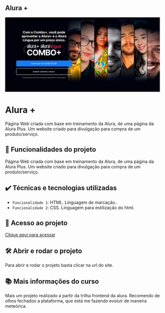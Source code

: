 ## Alura +

![Imagem Alura +](./assets/AluraPlus.png)
  
# Alura +

Página Web criada com base em treinamento da Alura, de uma página da Alura Plus. Um website criado para divulgação para compra de um produto/serviço.

## 🔨 Funcionalidades do projeto

Página Web criada com base em treinamento da Alura, de uma página da Alura Plus. Um website criado para divulgação para compra de um produto/serviço.

## ✔️ Técnicas e tecnologias utilizadas

- `Funcionalidade 1`: HTML. Linguagem de marcação..
- `Funcionalidade 2`: CSS. Linguagem para estilização do html.

## 📁 Acesso ao projeto

[Clique aqui para acessar](https://aluraplus-w93a8i22z-ericksilverio00.vercel.app/)

## 🛠️ Abrir e rodar o projeto

Para abrir e rodar o projeto basta clicar na url do site.

## 📚 Mais informações do curso

Mais um projeto realizado a partir da trilha frontend da alura. Recomendo de olhos fechados a plataforma, que está me fazendo evoluir de maneira meteórica.